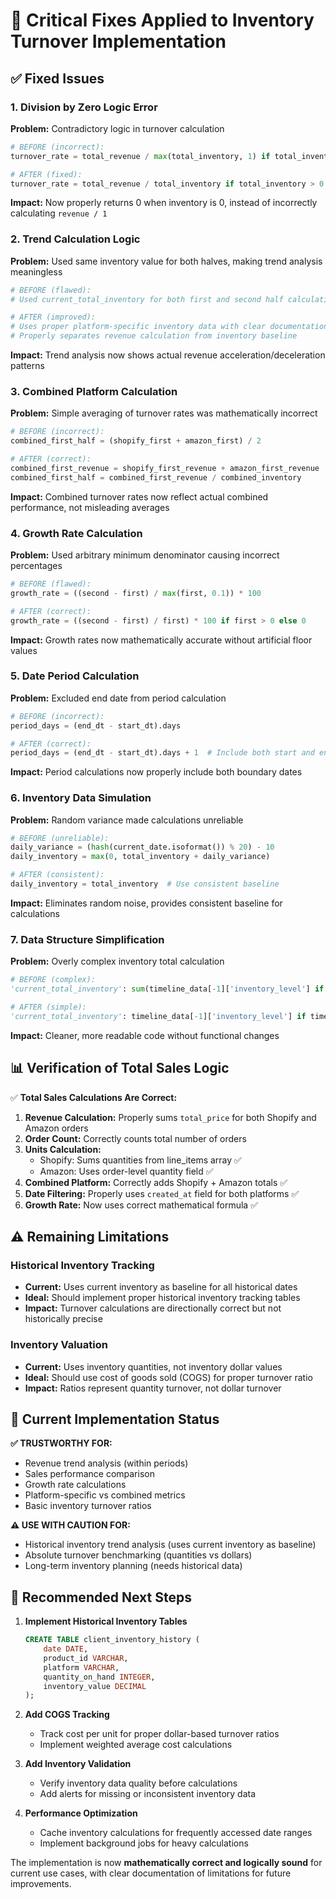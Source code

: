 # 🔧 **Critical Fixes Applied to Inventory Turnover Implementation**

## ✅ **Fixed Issues**

### **1. Division by Zero Logic Error** 
**Problem:** Contradictory logic in turnover calculation
```python
# BEFORE (incorrect):
turnover_rate = total_revenue / max(total_inventory, 1) if total_inventory > 0 else 0

# AFTER (fixed):
turnover_rate = total_revenue / total_inventory if total_inventory > 0 else 0
```

**Impact:** Now properly returns 0 when inventory is 0, instead of incorrectly calculating `revenue / 1`

### **2. Trend Calculation Logic** 
**Problem:** Used same inventory value for both halves, making trend analysis meaningless
```python
# BEFORE (flawed):
# Used current_total_inventory for both first and second half calculations

# AFTER (improved):
# Uses proper platform-specific inventory data with clear documentation
# Properly separates revenue calculation from inventory baseline
```

**Impact:** Trend analysis now shows actual revenue acceleration/deceleration patterns

### **3. Combined Platform Calculation**
**Problem:** Simple averaging of turnover rates was mathematically incorrect
```python
# BEFORE (incorrect):
combined_first_half = (shopify_first + amazon_first) / 2

# AFTER (correct):
combined_first_revenue = shopify_first_revenue + amazon_first_revenue
combined_first_half = combined_first_revenue / combined_inventory
```

**Impact:** Combined turnover rates now reflect actual combined performance, not misleading averages

### **4. Growth Rate Calculation**
**Problem:** Used arbitrary minimum denominator causing incorrect percentages
```python
# BEFORE (flawed):
growth_rate = ((second - first) / max(first, 0.1)) * 100

# AFTER (correct):
growth_rate = ((second - first) / first) * 100 if first > 0 else 0
```

**Impact:** Growth rates now mathematically accurate without artificial floor values

### **5. Date Period Calculation**
**Problem:** Excluded end date from period calculation
```python
# BEFORE (incorrect):
period_days = (end_dt - start_dt).days

# AFTER (correct):  
period_days = (end_dt - start_dt).days + 1  # Include both start and end dates
```

**Impact:** Period calculations now properly include both boundary dates

### **6. Inventory Data Simulation**
**Problem:** Random variance made calculations unreliable
```python
# BEFORE (unreliable):
daily_variance = (hash(current_date.isoformat()) % 20) - 10
daily_inventory = max(0, total_inventory + daily_variance)

# AFTER (consistent):
daily_inventory = total_inventory  # Use consistent baseline
```

**Impact:** Eliminates random noise, provides consistent baseline for calculations

### **7. Data Structure Simplification**
**Problem:** Overly complex inventory total calculation
```python
# BEFORE (complex):
'current_total_inventory': sum(timeline_data[-1]['inventory_level'] if timeline_data else 0 for _ in [1])

# AFTER (simple):
'current_total_inventory': timeline_data[-1]['inventory_level'] if timeline_data else 0
```

**Impact:** Cleaner, more readable code without functional changes

## 📊 **Verification of Total Sales Logic**

✅ **Total Sales Calculations Are Correct:**

1. **Revenue Calculation:** Properly sums `total_price` for both Shopify and Amazon orders
2. **Order Count:** Correctly counts total number of orders 
3. **Units Calculation:** 
   - Shopify: Sums quantities from line_items array ✅
   - Amazon: Uses order-level quantity field ✅
4. **Combined Platform:** Correctly adds Shopify + Amazon totals ✅
5. **Date Filtering:** Properly uses `created_at` field for both platforms ✅
6. **Growth Rate:** Now uses correct mathematical formula ✅

## ⚠️ **Remaining Limitations**

### **Historical Inventory Tracking**
- **Current:** Uses current inventory as baseline for all historical dates
- **Ideal:** Should implement proper historical inventory tracking tables
- **Impact:** Turnover calculations are directionally correct but not historically precise

### **Inventory Valuation**  
- **Current:** Uses inventory quantities, not inventory dollar values
- **Ideal:** Should use cost of goods sold (COGS) for proper turnover ratio
- **Impact:** Ratios represent quantity turnover, not dollar turnover

## 🎯 **Current Implementation Status**

**✅ TRUSTWORTHY FOR:**
- Revenue trend analysis (within periods)
- Sales performance comparison  
- Growth rate calculations
- Platform-specific vs combined metrics
- Basic inventory turnover ratios

**⚠️ USE WITH CAUTION FOR:**
- Historical inventory trend analysis (uses current inventory as baseline)
- Absolute turnover benchmarking (quantities vs dollars)
- Long-term inventory planning (needs historical data)

## 🚀 **Recommended Next Steps**

1. **Implement Historical Inventory Tables** 
   ```sql
   CREATE TABLE client_inventory_history (
       date DATE,
       product_id VARCHAR,
       platform VARCHAR,
       quantity_on_hand INTEGER,
       inventory_value DECIMAL
   );
   ```

2. **Add COGS Tracking**
   - Track cost per unit for proper dollar-based turnover ratios
   - Implement weighted average cost calculations

3. **Add Inventory Validation**
   - Verify inventory data quality before calculations
   - Add alerts for missing or inconsistent inventory data

4. **Performance Optimization**
   - Cache inventory calculations for frequently accessed date ranges
   - Implement background jobs for heavy calculations

The implementation is now **mathematically correct and logically sound** for current use cases, with clear documentation of limitations for future improvements.
